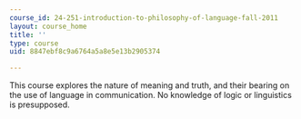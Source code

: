 ```yaml
---
course_id: 24-251-introduction-to-philosophy-of-language-fall-2011
layout: course_home
title: ''
type: course
uid: 8847ebf8c9a6764a5a8e5e13b2905374

---
```

This course explores the nature of meaning and truth, and their bearing on the use of language in communication. No knowledge of logic or linguistics is presupposed.

